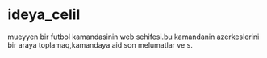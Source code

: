 # ideya_celil
mueyyen bir futbol kamandasinin web sehifesi.bu kamandanin azerkeslerini bir araya toplamaq,kamandaya aid son melumatlar ve s.
